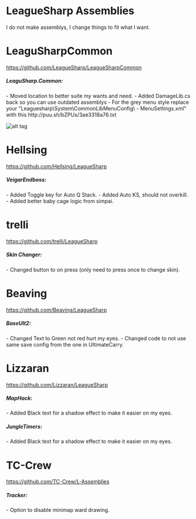 LeagueSharp Assemblies
===========

I do not make assemblys, I change things to fit what I want.

LeaguSharpCommon
===========
https://github.com/LeagueSharp/LeagueSharpCommon
<h5>LeaguSharp.Common:</h5>
- Moved location to better suite my wants and need.
- Added DamageLib.cs back so you can use outdated assemblys
- For the grey menu style replace your "Leaguesharp\System\CommonLibMenuConfig\ - MenuSettings.xml" with this http://puu.sh/bZPUs/3ae3318a76.txt

![alt tag](http://puu.sh/bZNsr/e568433e73.jpg)




Hellsing
===========
https://github.com/Hellsing/LeagueSharp
<h5>VeigarEndboss:</h5>
- Added Toggle key for Auto Q Stack.
- Added Auto KS, should not overkill.
- Added better baby cage logic from simpai.



trelli
===========
https://github.com/trelli/LeagueSharp
<h5>Skin Changer:</h5>
- Changed button to on press (only need to press once to change skin).



Beaving
===========
https://github.com/Beaving/LeagueSharp
<h5>BaseUlt2:</h5>
- Changed Text to Green not red hurt my eyes.
- Changed code to not use same save config from the one in UltimateCarry.




Lizzaran
===========
https://github.com/Lizzaran/LeagueSharp
<h5>MapHack:</h5>
- Added Black text for a shadow effect to make it easier on my eyes.

<h5>JungleTimers:</h5>
- Added Black text for a shadow effect to make it easier on my eyes.




TC-Crew
===========
https://github.com/TC-Crew/L-Assemblies
<h5>Tracker:</h5>
- Option to disable minimap ward drawing.
